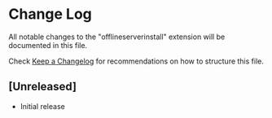 # Change Log

All notable changes to the "offlineserverinstall" extension will be documented in this file.

Check [Keep a Changelog](http://keepachangelog.com/) for recommendations on how to structure this file.

## [Unreleased]

- Initial release